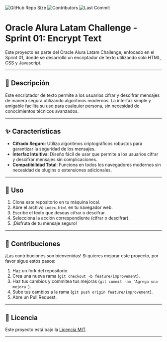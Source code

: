 ![GitHub Repo Size](https://img.shields.io/github/repo-size/rotgergabriel/Oracle-Alura-Latam-Challenge-Sprint-01-Encrypt-Text)
![Contributors](https://img.shields.io/github/contributors/rotgergabriel/Oracle-Alura-Latam-Challenge-Sprint-01-Encrypt-Text)
![Last Commit](https://img.shields.io/github/last-commit/rotgergabriel/Oracle-Alura-Latam-Challenge-Sprint-01-Encrypt-Text)

# Oracle Alura Latam Challenge - Sprint 01: Encrypt Text

Este proyecto es parte del Oracle Alura Latam Challenge, enfocado en el Sprint 01, donde se desarrolló un encriptador de texto utilizando solo HTML, CSS y Javascript.

---

## 📝 Descripción

Este encriptador de texto permite a los usuarios cifrar y descifrar mensajes de manera segura utilizando algoritmos modernos. La interfaz simple y amigable facilita su uso para cualquier persona, sin necesidad de conocimientos técnicos avanzados.

---

## ✨ Características

- **Cifrado Seguro**: Utiliza algoritmos criptográficos robustos para garantizar la seguridad de los mensajes.
- **Interfaz Intuitiva**: Diseño fácil de usar que permite a los usuarios cifrar y descifrar mensajes sin complicaciones.
- **Compatibilidad Total**: Funciona en todos los navegadores modernos sin necesidad de plugins o extensiones adicionales.

---

## 🚀 Uso

1. Clona este repositorio en tu máquina local.
2. Abre el archivo `index.html` en tu navegador web.
3. Escribe el texto que deseas cifrar o descifrar.
4. Selecciona la acción correspondiente (cifrar o descifrar).
5. ¡Disfruta de tu mensaje seguro!

---

## 👥 Contribuciones

¡Las contribuciones son bienvenidas! Si quieres mejorar este proyecto, por favor sigue estos pasos:

1. Haz un fork del repositorio.
2. Crea una nueva rama (`git checkout -b feature/improvement`).
3. Haz tus cambios y commitea tus mejoras (`git commit -am 'Agrega una mejora'`).
4. Sube tus cambios a la rama (`git push origin feature/improvement`).
5. Abre un Pull Request.

---

## 📄 Licencia

Este proyecto está bajo la [Licencia MIT](LICENSE).

---

